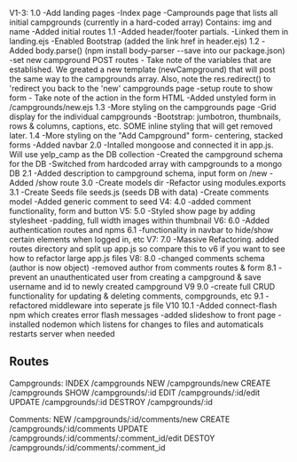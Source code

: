 V1-3:
    1.0
        -Add landing pages
            -Index page
            -Camprounds page that lists all initial campgrounds (currently in a hard-coded array) 
                Contains: img and name
        -Added initial routes
    1.1
        -Added header/footer partials.
            -Linked them in landing.ejs
        -Enabled Bootstrap (added the link href in header.ejs)
    1.2
        -Added body.parse()  (npm install body-parser --save into our package.json)
        -set new campground POST routes - Take note of the variables that are established. 
            We greated a new template (newCampground) that will post the same way to the campgrounds array.
            Also, note the res.redirect() to 'redirect you back to the 'new' campgrounds page
        -setup route to show form - Take note of the action in the form HTML
        -Added unstyled form in /campgrounds/new.ejs
    1.3
        -More styling on the campgrounds page 
        -Grid display for the individual campgrounds
        -Bootstrap: jumbotron, thumbnails, rows & columns, captions, etc. SOME inline styling that will
            get removed later.
    1.4
        -More styling on the "Add Campground" form- centering, stacked forms
        -Added navbar
    2.0
        -Intalled mongoose and connected it in app.js. Will use yelp_camp as the DB collection
        -Created the campground schema for the DB 
        -Switched from hardcoded array with campgrounds to a mongo DB
    2.1
        -Added description to campground schema, input form on /new 
        -Added /show route
    3.0
        -Create models dir
        -Refactor using modules.exports
    3.1
        -Create Seeds file seeds.js (seeds DB with data)
        -Create comments model 
        -Added generic comment to seed
V4:
    4.0
        -added comment functionality, form and button
V5:
    5.0
        -Styled show page by adding stylesheet
            -padding, full width images within thumbnail
V6:
    6.0
        -Added authentication routes and npms
    6.1 
        -functionality in navbar to hide/show certain elements when logged in, etc
V7:
    7.0
        -Massive Refactoring. added routes directory and split up app.js so compare this to v6 if you want to see how to refactor large app.js files
V8:
    8.0
        -changed comments schema (author is now object)
        -removed author from comments routes & form
    8.1
        -prevent an unauthenticated user from creating a campground & save username and id to newly created campground
V9
    9.0
        -create full CRUD functionality for updating & deleting comments, compgrounds, etc
    9.1
        -refactored middleware into seperate js file
V10
    10.1
        -Added connect-flash npm which creates error flash messages
        -added slideshow to front page
        -installed nodemon which listens for changes to files and automaticals restarts server when needed
        
        
   
   
   
   
        
Routes
------------------------
Campgrounds:
INDEX       /campgrounds
NEW         /campgrounds/new
CREATE      /campgrounds
SHOW        /campgrounds/:id
EDIT        /campgrounds/:id/edit
UPDATE      /campgrounds/:id
DESTROY     /campgrounds/:id

Comments:
NEW         /campgrounds/:id/comments/new
CREATE      /campgrounds/:id/comments
UPDATE      /campgrounds/:id/comments/:comment_id/edit
DESTOY      /campgrounds/:id/comments/:comment_id
